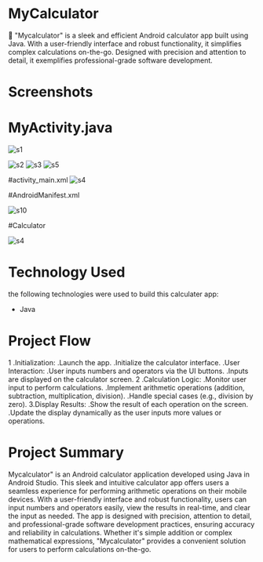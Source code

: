 # MyCalculator

📱 "Mycalculator" is a sleek and efficient Android calculator app built using Java. With a user-friendly interface and robust functionality, it simplifies complex calculations on-the-go. Designed with precision and attention to detail, it exemplifies professional-grade software development.

# Screenshots

# MyActivity.java
![s1](https://github.com/faizan15-shad/MyCalculator/assets/111855142/727ce9f4-3983-4a2a-b84d-9b0d4aec0faf)

![s2](https://github.com/faizan15-shad/MyCalculator/assets/111855142/79374b59-45ae-44f5-9486-5c90558e8332)
![s3](https://github.com/faizan15-shad/MyCalculator/assets/111855142/02c1e115-6916-40a6-86ea-37cf2e517715)
![s5](https://github.com/faizan15-shad/MyCalculator/assets/111855142/abfe8a80-0492-4311-adfc-064919818a6c)

#activity_main.xml
![s4](https://github.com/faizan15-shad/MyCalculator/assets/111855142/4d283a79-e990-4d9b-8b97-bc3664fd1b27)

#AndroidManifest.xml

![s10](https://github.com/faizan15-shad/MyCalculator/assets/111855142/1178ffe3-dac5-4acb-b087-c88d7cb19059)

#Calculator

![s4](https://github.com/faizan15-shad/MyCalculator/assets/111855142/baed62c1-ca38-480b-9b2f-b5e7b8e73063)


# Technology Used
the following technologies were used to build this calculater app:
* Java

# Project Flow

1 .Initialization:
 .Launch the app.
 .Initialize the calculator interface.
 .User Interaction:
 .User inputs numbers and operators via the UI buttons.
 .Inputs are displayed on the calculator screen.
2 .Calculation Logic:
 .Monitor user input to perform calculations.
 .Implement arithmetic operations (addition, subtraction, multiplication, division).
 .Handle special cases (e.g., division by zero).
3.Display Results:
 .Show the result of each operation on the screen.
 .Update the display dynamically as the user inputs more values or operations.

 # Project Summary
 Mycalculator" is an Android calculator application developed using Java in Android Studio. This sleek and intuitive calculator app offers users a seamless experience for performing arithmetic operations on their mobile devices. With a user-friendly interface and robust functionality, users can input numbers and operators easily, view the results in real-time, and clear the input as needed. The app is designed with precision, attention to detail, and professional-grade software development practices, ensuring accuracy and reliability in calculations. Whether it's simple addition or complex mathematical expressions, "Mycalculator" provides a convenient solution for users to perform calculations on-the-go.
